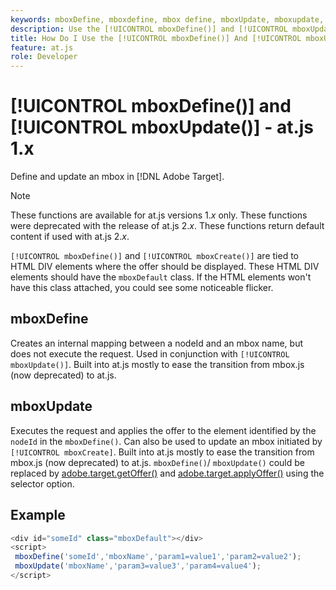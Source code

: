 ```yaml
---
keywords: mboxDefine, mboxdefine, mbox define, mboxUpdate, mboxupdate, mbox update, at.js, functions, function, mboxDefine0
description: Use the [!UICONTROL mboxDefine()] and [!UICONTROL mboxUpdate()] functions for the [!DNL Adobe Target] at.js JavaScript library to define or update an mbox. (at.js 1.x)
title: How Do I Use the [!UICONTROL mboxDefine()] And [!UICONTROL mboxUpdate()] Functions?
feature: at.js
role: Developer
---
```

# [!UICONTROL mboxDefine()] and [!UICONTROL mboxUpdate()] - at.js 1.x

Define and update an mbox in [!DNL Adobe Target].

>[!NOTE]
>
>These functions are available for at.js versions 1.*x* only. These functions were deprecated with the release of at.js 2.*x*. These functions return default content if used with at.js 2.*x*.

`[!UICONTROL mboxDefine()]` and `[!UICONTROL mboxCreate()]` are tied to HTML DIV elements where the offer should be displayed. These HTML DIV elements should have the `mboxDefault` class. If the HTML elements won't have this class attached, you could see some noticeable flicker.

## mboxDefine

Creates an internal mapping between a nodeId and an mbox name, but does not execute the request. Used in conjunction with `[!UICONTROL mboxUpdate()]`. Built into at.js mostly to ease the transition from mbox.js (now deprecated) to at.js.

## mboxUpdate

Executes the request and applies the offer to the element identified by the `nodeId` in the `mboxDefine()`. Can also be used to update an mbox initiated by `[!UICONTROL mboxCreate]`. Built into at.js mostly to ease the transition from mbox.js (now deprecated) to at.js. `mboxDefine()`/ `mboxUpdate()` could be replaced by [adobe.target.getOffer()](/help/dev/implement/client-side/atjs/atjs-functions/adobe-target-getoffer.md) and [adobe.target.applyOffer()](/help/dev/implement/client-side/atjs/atjs-functions/adobe-target-applyoffer.md) using the selector option.

## Example

```javascript
<div id="someId" class="mboxDefault"></div> 
<script> 
 mboxDefine('someId','mboxName','param1=value1','param2=value2'); 
 mboxUpdate('mboxName','param3=value3','param4=value4'); 
</script>
```
